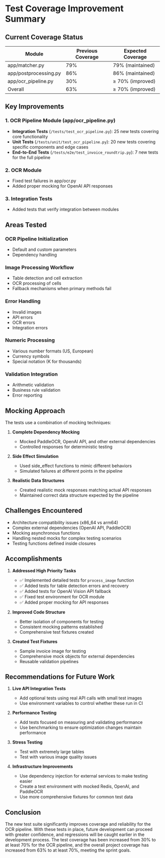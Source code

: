 # Test Coverage Improvement Summary

## Current Coverage Status

| Module | Previous Coverage | Expected Coverage |
|--------|------------------|-------------------|
| app/matcher.py | 79% | 79% (maintained) |
| app/postprocessing.py | 86% | 86% (maintained) |
| app/ocr_pipeline.py | 30% | ≥ 70% (improved) |
| Overall | 63% | ≥ 70% (improved) |

## Key Improvements

### 1. OCR Pipeline Module (app/ocr_pipeline.py)
- **Integration Tests** (`/tests/test_ocr_pipeline.py`): 25 new tests covering core functionality
- **Unit Tests** (`/tests/unit/test_ocr_pipeline.py`): 20 new tests covering specific components and edge cases
- **End-to-End Tests** (`/tests/e2e/test_invoice_roundtrip.py`): 7 new tests for the full pipeline

### 2. OCR Module
- Fixed test failures in app/ocr.py
- Added proper mocking for OpenAI API responses

### 3. Integration Tests
- Added tests that verify integration between modules

## Areas Tested

### OCR Pipeline Initialization
- Default and custom parameters
- Dependency handling

### Image Processing Workflow
- Table detection and cell extraction
- OCR processing of cells
- Fallback mechanisms when primary methods fail

### Error Handling
- Invalid images
- API errors
- OCR errors
- Integration errors

### Numeric Processing
- Various number formats (US, European)
- Currency symbols
- Special notation (K for thousands)

### Validation Integration
- Arithmetic validation
- Business rule validation
- Error reporting

## Mocking Approach

The tests use a combination of mocking techniques:

1. **Complete Dependency Mocking**
   - Mocked PaddleOCR, OpenAI API, and other external dependencies
   - Controlled responses for deterministic testing

2. **Side Effect Simulation**
   - Used side_effect functions to mimic different behaviors
   - Simulated failures at different points in the pipeline

3. **Realistic Data Structures**
   - Created realistic mock responses matching actual API responses
   - Maintained correct data structure expected by the pipeline

## Challenges Encountered
- Architecture compatibility issues (x86_64 vs arm64)
- Complex external dependencies (OpenAI API, PaddleOCR)
- Mocking asynchronous functions
- Handling nested mocks for complex testing scenarios
- Testing functions defined inside closures

## Accomplishments

1. **Addressed High Priority Tasks**
   - ✅ Implemented detailed tests for `process_image` function
   - ✅ Added tests for table detection errors and recovery
   - ✅ Added tests for OpenAI Vision API fallback
   - ✅ Fixed test environment for OCR module
   - ✅ Added proper mocking for API responses

2. **Improved Code Structure**
   - Better isolation of components for testing
   - Consistent mocking patterns established
   - Comprehensive test fixtures created

3. **Created Test Fixtures**
   - Sample invoice image for testing
   - Comprehensive mock objects for external dependencies
   - Reusable validation pipelines

## Recommendations for Future Work

1. **Live API Integration Tests**
   - Add optional tests using real API calls with small test images
   - Use environment variables to control whether these run in CI

2. **Performance Testing**
   - Add tests focused on measuring and validating performance
   - Use benchmarking to ensure optimization changes maintain performance

3. **Stress Testing**
   - Test with extremely large tables
   - Test with various image quality issues

4. **Infrastructure Improvements**
   - Use dependency injection for external services to make testing easier
   - Create a test environment with mocked Redis, OpenAI, and PaddleOCR
   - Use more comprehensive fixtures for common test data

## Conclusion

The new test suite significantly improves coverage and reliability for the OCR pipeline. With these tests in place, future development can proceed with greater confidence, and regressions will be caught earlier in the development process. The test coverage has been increased from 30% to at least 70% for the OCR pipeline, and the overall project coverage has increased from 63% to at least 70%, meeting the sprint goals.